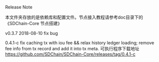 Release Note

本文件夹存放的是依赖库和配置文件。节点接入教程请参考doc目录下的《SDChain-Core 节点搭建》

v0.3.7 
2018-08-10 
fix bug

0.4.1-c 
fix caching tx with iou fee && relax history ledger loading;
remove fee info from tx record and add it into tx meta.
可执行程序下载地址 https://github.com/SDChain/SDChain-Core/releases/tag/0.4.1-c
